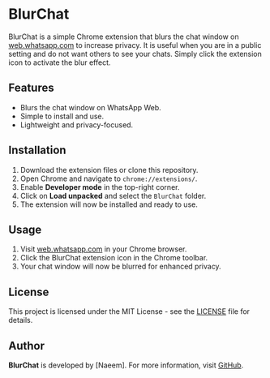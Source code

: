 # BlurChat

BlurChat is a simple Chrome extension that blurs the chat window on [web.whatsapp.com](https://web.whatsapp.com) to increase privacy. It is useful when you are in a public setting and do not want others to see your chats. Simply click the extension icon to activate the blur effect.

## Features

- Blurs the chat window on WhatsApp Web.
- Simple to install and use.
- Lightweight and privacy-focused.

## Installation

1. Download the extension files or clone this repository.
2. Open Chrome and navigate to `chrome://extensions/`.
3. Enable **Developer mode** in the top-right corner.
4. Click on **Load unpacked** and select the `BlurChat` folder.
5. The extension will now be installed and ready to use.

## Usage

1. Visit [web.whatsapp.com](https://web.whatsapp.com) in your Chrome browser.
2. Click the BlurChat extension icon in the Chrome toolbar.
3. Your chat window will now be blurred for enhanced privacy.

## License

This project is licensed under the MIT License - see the [LICENSE](LICENSE) file for details.

## Author

**BlurChat** is developed by [Naeem]. For more information, visit [GitHub](https://github.com/i-naeem/blurchat).

